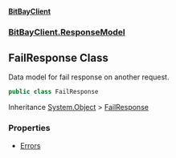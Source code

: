 #### [BitBayClient](./index.md 'index')
### [BitBayClient.ResponseModel](./BitBayClient-ResponseModel.md 'BitBayClient.ResponseModel')
## FailResponse Class
Data model for fail response on another request.  
```csharp
public class FailResponse
```
Inheritance [System.Object](https://docs.microsoft.com/en-us/dotnet/api/System.Object 'System.Object') &gt; [FailResponse](./BitBayClient-ResponseModel-FailResponse.md 'BitBayClient.ResponseModel.FailResponse')  
### Properties
- [Errors](./BitBayClient-ResponseModel-FailResponse-Errors.md 'BitBayClient.ResponseModel.FailResponse.Errors')

